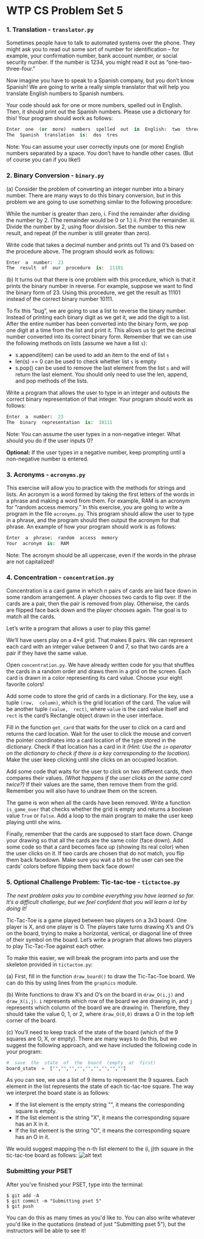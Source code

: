 # WTP CS Problem Set 5

### 1. Translation - `translator.py`
Sometimes  people  have  to  talk  to  automated  systems  over  the  phone.  They  might  ask  you  to  read  out some  sort  of  number  for  identification  –  for  example,  your  confirmation  number,  bank  account  number, or  social  security  number.  If  the  number  is  1234,  you  might  read  it  out  as  “one-two-three-four.”

Now  imagine  you  have  to  speak  to  a  Spanish  company,  but  you  don’t  know  Spanish!  We  are  going  to write  a  really  simple  translator  that  will  help  you  translate  English  numbers  to  Spanish  numbers.

Your  code  should  ask  for  one  or  more  numbers,  spelled  out  in  English.  Then,  it  should  print  out  the Spanish  numbers.  Please  use  a  dictionary  for  this!  Your  program  should  work  as  follows:

```python
Enter  one  (or  more)  numbers  spelled  out  in  English:  two  three
The  Spanish  translation  is:  dos  tres
```

Note:  You  can  assume  your  user  correctly  inputs  one  (or  more)  English  numbers  separated  by  a  space. You  don’t  have  to  handle  other  cases.  (But  of  course  you  can  if  you  like!)

### 2. Binary Conversion - `binary.py`
(a) Consider  the  problem  of  converting  an  integer  number  into  a  binary  number.  There  are  many  ways  to do  this  binary  conversion,  but  in  this  problem  we  are  going  to  use  something  similar  to  the  following procedure:

While  the  number  is  greater  than  zero, 
  i. Find  the  remainder  after  dividing  the  number  by  2.  (The  remainder  would  be  0  or  1.)
  ii. Print  the  remainder.
  iii. Divide  the  number  by  2,  using  floor  division.  Set  the  number  to  this  new  result,  and  repeat  (if the  number  is  still  greater  than  zero).
  
Write  code  that  takes  a  decimal  number  and  prints  out  1’s  and  0’s  based  on  the  procedure  above. The  program  should  work  as  follows:

```python
Enter  a  number:  23
The  result  of  our  procedure  is:  11101
```

(b) It  turns  out  that  there  is  one  problem  with  this  procedure,  which  is  that  it  prints  the  binary  number in  reverse.  For  example,  suppose  we  want  to  find  the  binary  form  of  23.  Using  this  procedure,  we get  the  result  as  11101  instead  of  the  correct  binary  number  10111. 

To  fix  this  “bug”,  we  are  going  to  use  a  list  to  reverse  the  binary  number.  Instead  of  printing  each binary  digit  as  we  get  it,  we  add the  digit  to  a  list.  After  the  entire  number  has  been  converted into  the  binary  form,  we  pop  one  digit  at  a  time  from  the list and  print  it.  This  allows  us  to  get the  decimal  number  converted  into  its  correct  binary  form. Remember that we can use the following methods on lists (assume we have a list `s`):
  * s.append(item) can be used to add an item to the end of list `s` 
  * len(s)  ==  0 can be used to check whether list `s` is empty 
  * s.pop() can be used to remove the  last  element  from the list `s` and will return the last element. You  should  only  need  to  use  the len, append, and pop methods  of  the  lists. 
  
Write  a  program  that  allows  the  user  to  type  in  an  integer  and  outputs  the  correct  binary  representation  of  that  integer.  Your  program  should  work  as  follows:

```python
Enter  a  number:  23
The  binary  representation  is:  10111
```

Note:  You  can  assume  the  user  types  in  a  non-negative  integer.  What  should  you  do  if  the  user inputs  0?

**Optional:** If  the  user  types  in  a  negative  number,  keep  prompting  until  a  non-negative  number  is entered.

### 3. Acronyms - `acronyms.py`
This  exercise  will  allow  you  to  practice  with  the  methods  for  strings  and  lists.  An  acronym  is  a  word formed  by  taking  the  first  letters  of  the  words  in  a  phrase  and  making  a  word  from  them.  For  example, RAM  is  an  acronym  for  “random  access  memory.”  In  this  exercise,  you  are  going  to  write  a  program  in the file `acronyms.py`.  This  program  should  allow  the  user  to  type  in  a  phrase,  and  the  program  should then  output  the  acronym  for  that  phrase.  An  example  of  how  your  program  should  work  is  as  follows:

```python
Enter  a  phrase:  random  access  memory
Your  acronym  is:  RAM
```

Note:  The  acronym  should  be  all  uppercase,  even  if  the  words  in  the  phrase  are  not  capitalized!

### 4. Concentration - `concentration.py`
Concentration  is  a  card  game  in  which *n* pairs  of  cards  are  laid  face  down  in  some  random  arrangement. A  player  chooses  two  cards  to  flip  over.  If  the  cards  are  a  pair,  then  the  pair  is  removed  from  play. Otherwise,  the  cards  are  flipped  face  back  down  and  the  player  chooses  again.  The  goal  is  to  match  all the  cards. 

Let’s  write  a  program  that  allows  a  user  to  play  this  game!

We’ll  have  users  play  on  a  4×4  grid.  That  makes  8  pairs.  We  can  represent  each  card  with  an  integer value  between  0  and  7,  so  that  two  cards  are  a  pair  if  they  have  the  same  value. 

Open `concentration.py`.  We  have  already  written  code  for  you  that  shuffles  the  cards  in  a  random  order and  draws  them  in  a  grid  on  the  screen.  Each  card  is  drawn  in  a  color  representing  its  card  value.  Choose your  eight  favorite  colors! 

Add  some  code  to  store  the  grid  of  cards  in  a  dictionary.  For  the  key,  use  a  tuple `(row,  column)`,  which is  the  grid  location  of  the  card.  The  value  will  be  another  tuple `(value,  rect)`,  where `value` is  the  card value  itself  and `rect` is  the  card’s  Rectangle  object  drawn  in  the  user  interface. 

Fill  in  the  function `get_card` that  waits  for  the  user  to  click  on  a  card  and  returns  the  card  location.  Wait for  the  user  to  click  the  mouse  and  convert  the  pointer  coordinates  into  a  card  location  of  the  type  stored in  the  dictionary.  Check  if  that  location  has  a  card  in  it  *(Hint:  Use  the `in` operator  on  the  dictionary  to check  if  there  is  a  key  corresponding  to  the  location).*  Make  the  user  keep  clicking  until  she  clicks  on  an occupied  location.

Add  some  code  that  waits  for  the  user  to  click  on  two  different  cards,  then  compares  their  values.  *(What happens  if  the  user  clicks  on  the  same  card  twice?)*  If  their  values  are  the  same,  then  remove  them  from the  grid.  Remember  you  will  also  have  to  undraw  them  on  the  screen. 

The  game  is  won  when  all  the  cards  have  been  removed.  Write  a  function `is_game_over` that  checks whether  the  grid  is  empty  and  returns  a  boolean  value `True` or `False`.  Add  a  loop  to  the  main  program to  make  the  user  keep  playing  until  she  wins.

Finally,  remember  that  the  cards  are  supposed  to  start  face  down.  Change  your  drawing  so  that  all  the cards  are  the  same  color  (face  down).  Add  some  code  so  that  a  card  becomes  face  up  (showing  its  real color)  when  the  user  clicks  on  it.  If  two  cards  are  chosen  that  do  not  match,  you  flip  them  back  facedown.  Make  sure  you  wait  a  bit  so  the  user  can  see  the  cards’  colors  before  flipping  them  back  face  down!

### 5. Optional Challenge Problem: Tic-tac-toe - `tictactoe.py`
*The  next  problem  asks  you  to  combine  everything  you  have  learned  so  far.  It’s  a  difficult  challenge,  but we  feel  confident  that  you  will  learn  a  lot  by  doing  it!*

Tic-Tac-Toe  is  a  game  played  between  two  players  on  a  3x3  board.  One  player  is  X,  and  one  player  is O.  The  players  take  turns  drawing  X’s  and  O’s  on  the  board,  trying  to  make  a  horizontal,  vertical,  or diagonal  line  of  three  of  their  symbol  on  the  board.  Let’s  write  a  program  that  allows  two  players  to  play Tic-Tac-Toe  against  each  other.

To  make  this  easier,  we  will  break  the  program  into  parts  and  use  the  skeleton  provided  in `tictactoe.py`:

(a) First,  fill  in  the  function `draw_board()` to  draw  the  Tic-Tac-Toe  board.  We  can  do  this  by  using lines  from  the `graphics` module.

(b) Write  functions  to  draw  X’s  and  O’s  on  the  board  in `draw_O(i,j)` and `draw_X(i,j)`. `i` represents which  row  of  the  board  we  are  drawing  in,  and `j` represents  which  column  of  the  board  we  are  drawing in.  Therefore,  they  should  take  the  value  0,  1,  or  2,  where `draw_O(0,0)` draws  a  O  in  the  top  left corner  of  the  board.

(c) You’ll  need  to  keep  track  of  the  state  of  the  board  (which  of  the  9  squares  are  O,  X,  or  empty). There  are  many  ways  to  do  this,  but  we  suggest  the  following  approach,  and  we  have  included  the following  code  in  your  program:
```python
#  save  the  state  of  the  board  (empty  at  first)
board_state  =  ["","","","","","","","",""]
```

As  you  can  see,  we  use  a  list  of  9  items  to  represent  the  9  squares.  Each  element  in  the  list  represents the  state  of  each  tic-tac-toe  square.  The  way  we  interpret  the  board  state  is  as  follows:
  * If  the  list  element  is  the  empty  string "",  it  means  the  corresponding  square  is  empty.
  * If  the  list  element  is  the  string "X",  it  means  the  corresponding  square  has  an  X  in  it.
  * If  the  list  element  is  the  string "O",  it  means  the  corresponding  square  has  an  O  in  it. 
  
We  would  suggest  mapping  the  n-th  list  element  to  the  (i,  j)th  square  in  the  tic-tac-toe  board  as follows:
![alt text](screenshots/filename.png "Description goes here")


### Submitting your PSET
After you’ve finished your PSET, type into the terminal:
```
$ git add -A
$ git commit -m "Submitting pset 5"
$ git push
```
You can do this as many times as you'd like to. You can also write whatever you'd like in the quotations (instead of just "Submitting pset 5"), but the instructors will be able to see it!
